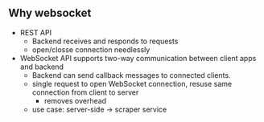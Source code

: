 ## Why websocket
- REST API 
  - Backend receives and responds to requests
  - open/closse connection needlessly
- WebSocket API supports two-way communication between client apps and backend
  - Backend can send callback messages to connected clients.
  - single request to open WebSocket connection, resuse same connection from client to server
    - removes overhead
  - use case: server-side -> scraper service
